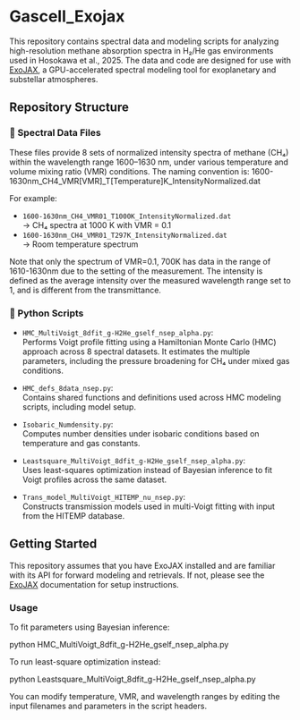 # Gascell_Exojax

This repository contains spectral data and modeling scripts for analyzing high-resolution methane absorption spectra in H₂/He gas environments used in Hosokawa et al., 2025. 
The data and code are designed for use with [ExoJAX](https://github.com/HajimeKawahara/exojax), a GPU-accelerated spectral modeling tool for exoplanetary and substellar atmospheres.

## Repository Structure
### 📁 Spectral Data Files
These files provide 8 sets of normalized intensity spectra of methane (CH₄) within the wavelength range 1600–1630 nm, under various temperature and volume mixing ratio (VMR) conditions. The naming convention is:
1600-1630nm_CH4_VMR[VMR]_T[Temperature]K_IntensityNormalized.dat

For example:
- `1600-1630nm_CH4_VMR01_T1000K_IntensityNormalized.dat`  
  → CH₄ spectra at 1000 K with VMR = 0.1
- `1600-1630nm_CH4_VMR01_T297K_IntensityNormalized.dat`  
  → Room temperature spectrum

Note that only the spectrum of VMR=0.1, 700K has data in the range of 1610-1630nm due to the setting of the measurement.
The intensity is defined as the average intensity over the measured wavelength range set to 1, and is different from the transmittance.

### 🧮 Python Scripts

- `HMC_MultiVoigt_8dfit_g-H2He_gself_nsep_alpha.py`:  
  Performs Voigt profile fitting using a Hamiltonian Monte Carlo (HMC) approach across 8 spectral datasets. It estimates the multiple parameters, including the pressure broadening for CH₄ under mixed gas conditions.

- `HMC_defs_8data_nsep.py`:  
  Contains shared functions and definitions used across HMC modeling scripts, including model setup.

- `Isobaric_Numdensity.py`:  
  Computes number densities under isobaric conditions based on temperature and gas constants.

- `Leastsquare_MultiVoigt_8dfit_g-H2He_gself_nsep_alpha.py`:  
  Uses least-squares optimization instead of Bayesian inference to fit Voigt profiles across the same dataset.

- `Trans_model_MultiVoigt_HITEMP_nu_nsep.py`:  
  Constructs transmission models used in multi-Voigt fitting with input from the HITEMP database.



## Getting Started

This repository assumes that you have ExoJAX installed and are familiar with its API for forward modeling and retrievals. If not, please see the [ExoJAX](https://github.com/HajimeKawahara/exojax) documentation for setup instructions.


### Usage

To fit parameters using Bayesian inference:

python HMC_MultiVoigt_8dfit_g-H2He_gself_nsep_alpha.py

To run least-square optimization instead:

python Leastsquare_MultiVoigt_8dfit_g-H2He_gself_nsep_alpha.py

You can modify temperature, VMR, and wavelength ranges by editing the input filenames and parameters in the script headers.




